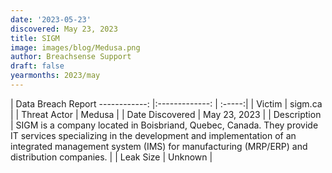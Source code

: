 ```yaml
---
date: '2023-05-23'
discovered: May 23, 2023
title: SIGM
image: images/blog/Medusa.png
author: Breachsense Support
draft: false
yearmonths: 2023/may
---
```



| Data Breach Report
------------:     |:-------------:    | :-----:|
| Victim      | sigm.ca      | 
| Threat Actor      | Medusa      | 
| Date Discovered      | May 23, 2023      | 
| Description      | SIGM is a company located in Boisbriand, Quebec, Canada. They provide IT services specializing in the development and implementation of an integrated management system (IMS) for manufacturing (MRP/ERP) and distribution companies.      | 
| Leak Size      | Unknown      | 

